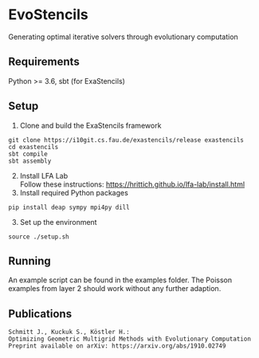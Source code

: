 # EvoStencils
Generating optimal iterative solvers through evolutionary computation
## Requirements
Python >= 3.6, sbt (for ExaStencils)
## Setup
1. Clone and build the ExaStencils framework
```
git clone https://i10git.cs.fau.de/exastencils/release exastencils
cd exastencils
sbt compile
sbt assembly
```
2. Install LFA Lab  
  Follow these instructions: https://hrittich.github.io/lfa-lab/install.html  
3. Install required Python packages
```
pip install deap sympy mpi4py dill
```
3. Set up the environment  
```
source ./setup.sh
```
## Running
An example script can be found in the examples folder. The Poisson examples from layer 2 should work without any further adaption.

## Publications
    Schmitt J., Kuckuk S., Köstler H.:
    Optimizing Geometric Multigrid Methods with Evolutionary Computation
    Preprint available on arXiv: https://arxiv.org/abs/1910.02749
